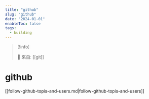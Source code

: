 ```yaml
---
title: "github"
slug: "github"
date: "2024-01-01"
enableToc: false
tags:
  - building
---
```


> [!info]
>
> 🌱 來自: [[git]]

# github


[[follow-github-topis-and-users.md|follow-github-topis-and-users]]

